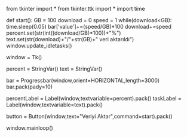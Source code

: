 from tkinter import *
from tkinter.ttk import *
import time

def start():
    GB = 100
    download = 0
    speed = 1
    while(download<GB):
        time.sleep(0.05)
        bar['value']+=(speed/GB)*100
        download+=speed
        percent.set(str(int((download/GB)*100))+"%")
        text.set(str(download)+"/"+str(GB)+" veri aktarıldı")
        window.update_idletasks()

window = Tk()

percent = StringVar()
text = StringVar()

bar = Progressbar(window,orient=HORIZONTAL,length=3000)
bar.pack(pady=10)

percentLabel = Label(window,textvariable=percent).pack()
taskLabel = Label(window,textvariable=text).pack()

button = Button(window,text="Veriyi Aktar",command=start).pack()

window.mainloop()
